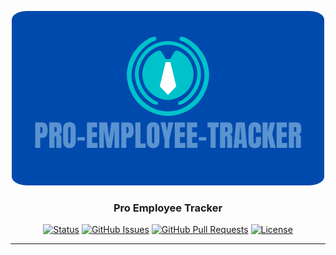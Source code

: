 <p align="center">
    <a href="https://github.com/raealejandrino/pro-employee-tracker" rel="noopener">
    <img  src="./public/images/Pro-EMployee-tracker.png" style="border-radius: 5%;" alt="Project logo"></a>
</p>

<h3 align="center">Pro Employee Tracker</h3>

<div align="center">

[![Status](https://img.shields.io/badge/status-active-success.svg)]()
[![GitHub Issues](https://img.shields.io/github/issues/raealejandrino/pro-employee-tracker.svg)](https://github.com/raealejandrino/pro-employee-tracker/issues)
[![GitHub Pull Requests](https://img.shields.io/github/issues-pr/raealejandrino/pro-employee-tracker.svg)](https://github.com/raealejandrino/pro-employee-tracker/pulls)
[![License](https://img.shields.io/badge/license-MIT-blue.svg)](/LICENSE)

</div>

---


